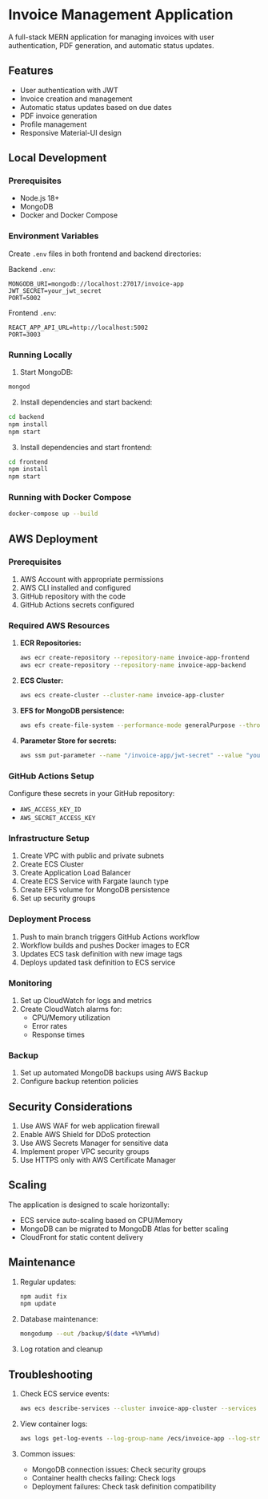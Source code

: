 # Invoice Management Application

A full-stack MERN application for managing invoices with user authentication, PDF generation, and automatic status updates.

## Features

- User authentication with JWT
- Invoice creation and management
- Automatic status updates based on due dates
- PDF invoice generation
- Profile management
- Responsive Material-UI design

## Local Development

### Prerequisites

- Node.js 18+
- MongoDB
- Docker and Docker Compose

### Environment Variables

Create `.env` files in both frontend and backend directories:

Backend `.env`:
```
MONGODB_URI=mongodb://localhost:27017/invoice-app
JWT_SECRET=your_jwt_secret
PORT=5002
```

Frontend `.env`:
```
REACT_APP_API_URL=http://localhost:5002
PORT=3003
```

### Running Locally

1. Start MongoDB:
```bash
mongod
```

2. Install dependencies and start backend:
```bash
cd backend
npm install
npm start
```

3. Install dependencies and start frontend:
```bash
cd frontend
npm install
npm start
```

### Running with Docker Compose

```bash
docker-compose up --build
```

## AWS Deployment

### Prerequisites

1. AWS Account with appropriate permissions
2. AWS CLI installed and configured
3. GitHub repository with the code
4. GitHub Actions secrets configured

### Required AWS Resources

1. **ECR Repositories:**
   ```bash
   aws ecr create-repository --repository-name invoice-app-frontend
   aws ecr create-repository --repository-name invoice-app-backend
   ```

2. **ECS Cluster:**
   ```bash
   aws ecs create-cluster --cluster-name invoice-app-cluster
   ```

3. **EFS for MongoDB persistence:**
   ```bash
   aws efs create-file-system --performance-mode generalPurpose --throughput-mode bursting
   ```

4. **Parameter Store for secrets:**
   ```bash
   aws ssm put-parameter --name "/invoice-app/jwt-secret" --value "your-secret" --type SecureString
   ```

### GitHub Actions Setup

Configure these secrets in your GitHub repository:
- `AWS_ACCESS_KEY_ID`
- `AWS_SECRET_ACCESS_KEY`

### Infrastructure Setup

1. Create VPC with public and private subnets
2. Create ECS Cluster
3. Create Application Load Balancer
4. Create ECS Service with Fargate launch type
5. Create EFS volume for MongoDB persistence
6. Set up security groups

### Deployment Process

1. Push to main branch triggers GitHub Actions workflow
2. Workflow builds and pushes Docker images to ECR
3. Updates ECS task definition with new image tags
4. Deploys updated task definition to ECS service

### Monitoring

1. Set up CloudWatch for logs and metrics
2. Create CloudWatch alarms for:
   - CPU/Memory utilization
   - Error rates
   - Response times

### Backup

1. Set up automated MongoDB backups using AWS Backup
2. Configure backup retention policies

## Security Considerations

1. Use AWS WAF for web application firewall
2. Enable AWS Shield for DDoS protection
3. Use AWS Secrets Manager for sensitive data
4. Implement proper VPC security groups
5. Use HTTPS only with AWS Certificate Manager

## Scaling

The application is designed to scale horizontally:
- ECS service auto-scaling based on CPU/Memory
- MongoDB can be migrated to MongoDB Atlas for better scaling
- CloudFront for static content delivery

## Maintenance

1. Regular updates:
   ```bash
   npm audit fix
   npm update
   ```

2. Database maintenance:
   ```bash
   mongodump --out /backup/$(date +%Y%m%d)
   ```

3. Log rotation and cleanup

## Troubleshooting

1. Check ECS service events:
   ```bash
   aws ecs describe-services --cluster invoice-app-cluster --services invoice-app-service
   ```

2. View container logs:
   ```bash
   aws logs get-log-events --log-group-name /ecs/invoice-app --log-stream-name container/backend/latest
   ```

3. Common issues:
   - MongoDB connection issues: Check security groups
   - Container health checks failing: Check logs
   - Deployment failures: Check task definition compatibility
